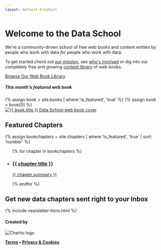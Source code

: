```yaml
---
layout: default-breakout
---
```

<div class="home-hero">
  <div class="container centered">
    <div class="mt-5">
      <h1 class="title">Welcome to the Data&nbsp;School</h1>
      <p>We're a community-driven school of free web books and content written by people who work with data <em>for</em> people who work with data.</p>
      <p>To get started check out <a href="/mission">our mission</a>, see <a href="/people" class="link-6">who's involved</a> or dig into our completely free and growing <a href="/books">content library</a> of web books.</p>
      <a href="/books" class="btn btn-primary mt-3">Browse Our Web Book Library <i class="fas fa-arrow-right"></i></a>
    </div>
    <div class="featured-book">
      <h5>This month's featured web book</h5>
      {% assign book = site.books | where:'is_featured', 'true' %}
      {% assign book = book[0] %}
      <div class="smallbook">
        <a href="{{ book.url }}">
          <img src="{{ book.cover_image }}" alt="{{ book.title }} Data School web book cover" title="Read the {{ book.title }} web book">
        </a>
      </div>
    </div>
  </div>
</div>
<div class="container">
  <div class="row">
    <div class="col-sm">
      <h2>Featured Chapters</h2>
      {% assign bookchapters = site.chapters | where:'is_featured', 'true' | sort: 'number' %}
      <ul class="chapter-list list-unstyled">
        {% for chapter in bookchapters %}
          <li>
           <a href="{{ chapter.url }}">
             <div class="thumbnail-img">
               <!-- thumbnail img -->
             </div>
             <div class="chapter-info">
               <h3>{{ chapter.title }}</h3>
               <p>{{ chapter.summary }}</p>
             </div>
           </a>
          </li>
        {% endfor %}
      </ul>
    </div>
  </div>
  <div class="row">
    <div class="col-sm">
      <h2>Get new data chapters sent right to your Inbox</h2>
      <!--[if lte IE 8]>
      <script charset="utf-8" type="text/javascript" src="//js.hsforms.net/forms/v2-legacy.js"></script>
      <![endif]-->
      <script charset="utf-8" type="text/javascript" src="//js.hsforms.net/forms/v2.js"></script>
      {% include newsletter-form.html %}
    </div>
  </div>
</div>

<div class="footer">
  <div class="container">
    <div class="row">
      <div class="col centered">
        <div class="footer-links">
          <h4>Created by</h4>
        </div>
        <img src="/assets/images/chartio-logo-black-tbg.svg" alt="Chartio logo" class="height-3">
        <p><a href="https://chartio.com/about/legal/"><strong class="bold-text">Terms</strong></a><strong class="bold-text"> • </strong><a href="https://chartio.com/about/legal/privacy/"><strong class="bold-text">Privacy &amp; Cookies</strong></a></p>
      </div>
    </div>
  </div>
</div>
